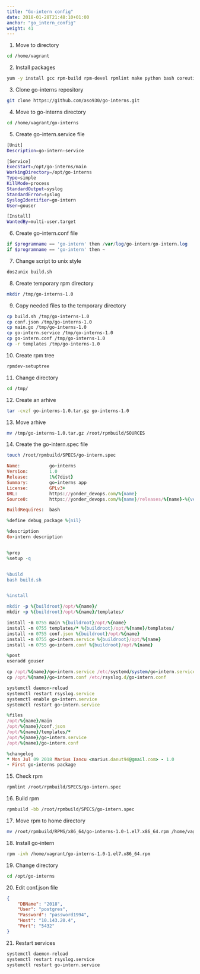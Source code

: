 ```yaml
---
title: "Go-intern config"
date: 2018-01-28T21:48:10+01:00
anchor: "go_intern_config"
weight: 41
---
```


1) Move to directory

```bash
cd /home/vagrant
```

2) Install packages

```bash
yum -y install gcc rpm-build rpm-devel rpmlint make python bash coreutils diffutils patch rpmdevtools dos2unix
```

3) Clone go-interns repository

```bash
git clone https://github.com/aso930/go-interns.git
```

4) Move to go-interns directory

```bash
cd /home/vagrant/go-interns
```

5) Create go-intern.service file

```bash
[Unit]
Description=go-intern-service

[Service]
ExecStart=/opt/go-interns/main
WorkingDirectory=/opt/go-interns
Type=simple
KillMode=process
StandardOutput=syslog
StandardError=syslog
SyslogIdentifier=go-intern
User=gouser

[Install]
WantedBy=multi-user.target
```

6) Create go-intern.conf file
```php
if $programname == 'go-intern' then /var/log/go-intern/go-intern.log
if $programname == 'go-intern' then ~
```

7) Change script to unix style

```bash
dos2unix build.sh
```

8) Create temporary rpm directory

```bash
mkdir /tmp/go-interns-1.0
```

9) Copy needed files to the temporary directory

```bash
cp build.sh /tmp/go-interns-1.0
cp conf.json /tmp/go-interns-1.0
cp main.go /tmp/go-interns-1.0
cp go-intern.service /tmp/go-interns-1.0
cp go-intern.conf /tmp/go-interns-1.0
cp -r templates /tmp/go-interns-1.0
```

10) Create rpm tree

```bash
rpmdev-setuptree
```

11) Change directory

```bash
cd /tmp/
```

12) Create an arhive

```bash
tar -cvzf go-interns-1.0.tar.gz go-interns-1.0
```

13) Move arhive

```bash
mv /tmp/go-interns-1.0.tar.gz /root/rpmbuild/SOURCES
```

14) Create the go-intern.spec file

```bash
touch /root/rpmbuild/SPECS/go-intern.spec
```

```ruby
Name:           go-interns
Version:        1.0
Release:        1%{?dist}
Summary:        go-interns app
License:        GPLv3+
URL:            https://yonder_devops.com/%{name}
Source0:        https://yonder_devops.com/%{name}/releases/%{name}-%{version}.tar.gz

BuildRequires:  bash

%define debug_package %{nil}

%description
Go-intern description


%prep
%setup -q


%build
bash build.sh


%install

mkdir -p %{buildroot}/opt/%{name}/
mkdir -p %{buildroot}/opt/%{name}/templates/

install -m 0755 main %{buildroot}/opt/%{name}
install -m 0755 templates/* %{buildroot}/opt/%{name}/templates/
install -m 0755 conf.json %{buildroot}/opt/%{name}
install -m 0755 go-intern.service %{buildroot}/opt/%{name}
install -m 0755 go-intern.conf %{buildroot}/opt/%{name}

%post
useradd gouser

cp /opt/%{name}/go-intern.service /etc/systemd/system/go-intern.service
cp /opt/%{name}/go-intern.conf /etc/rsyslog.d/go-intern.conf

systemctl daemon-reload
systemctl restart rsyslog.service
systemctl enable go-intern.service
systemctl restart go-intern.service

%files
/opt/%{name}/main
/opt/%{name}/conf.json
/opt/%{name}/templates/*
/opt/%{name}/go-intern.service
/opt/%{name}/go-intern.conf

%changelog
* Mon Jul 09 2018 Marius Iancu <marius.danut94@gmail.com> - 1.0
- First go-interns package
```

15) Check rpm

```bash
rpmlint /root/rpmbuild/SPECS/go-intern.spec
```

16) Build rpm

```bash
rpmbuild -bb /root/rpmbuild/SPECS/go-intern.spec
```

17) Move rpm to home directory

```bash
mv /root/rpmbuild/RPMS/x86_64/go-interns-1.0-1.el7.x86_64.rpm /home/vagrant/
```

18) Install go-intern

```bash
rpm -ivh /home/vagrant/go-interns-1.0-1.el7.x86_64.rpm
```

19) Change directory

```bash
cd /opt/go-interns
```

20) Edit conf.json file
```json
{
    "DBName": "2018",
    "User": "postgres",
    "Password": "password1994",
    "Host": "10.143.20.4",
    "Port": "5432"
}
```

21) Restart services

```bash
systemctl daemon-reload
systemctl restart rsyslog.service
systemctl restart go-intern.service
```